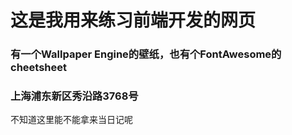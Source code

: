 # 这是我用来练习前端开发的网页
### 有一个Wallpaper Engine的壁纸，也有个FontAwesome的cheetsheet
<h3>上海浦东新区秀沿路3768号</h3>
<p>不知道这里能不能拿来当日记呢</p>

